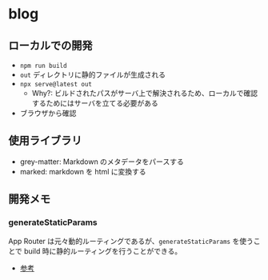 # blog

## ローカルでの開発

- `npm run build`
- `out` ディレクトリに静的ファイルが生成される
- `npx serve@latest out`
  - Why?: ビルドされたパスがサーバ上で解決されるため、ローカルで確認するためにはサーバを立てる必要がある
- ブラウザから確認

## 使用ライブラリ

- grey-matter: Markdown のメタデータをパースする
- marked: markdown を html に変換する

## 開発メモ

### generateStaticParams

App Router は元々動的ルーティングであるが、`generateStaticParams` を使うことで build 時に静的ルーティングを行うことができる。

- [参考](https://nextjs.org/docs/app/api-reference/functions/generate-static-params)
